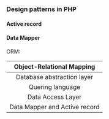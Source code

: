 ### Design patterns in PHP

#### Active record


#### Data Mapper


ORM:

| Object-Relational Mapping  |
| :---: |
| Database abstraction layer  |
| Quering language  |
| Data Access Layer  |
| Data Mapper and Active record  |
